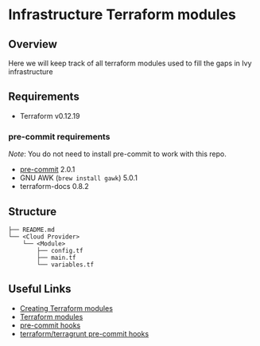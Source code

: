# Infrastructure Terraform modules

## Overview

Here we will keep track of all terraform modules used to fill the gaps in Ivy infrastructure

## Requirements

- Terraform v0.12.19

### pre-commit requirements

*Note*: You do not need to install pre-commit to work with this repo.

- [pre-commit](https://pre-commit.com/#install) 2.0.1
- GNU AWK (`brew install gawk`) 5.0.1
- terraform-docs 0.8.2

## Structure

```
├── README.md
└── <Cloud Provider>
    └── <Module>
        ├── config.tf
        ├── main.tf
        └── variables.tf
```

## Useful Links

- [Creating Terraform modules](https://www.terraform.io/docs/modules/index.html)
- [Terraform modules](https://www.terraform.io/docs/configuration/modules.html)
- [pre-commit hooks](https://pre-commit.com/#install)
- [terraform/terragrunt pre-commit hooks](https://github.com/antonbabenko/pre-commit-terraform)

